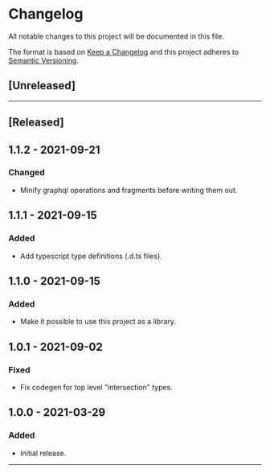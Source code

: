 # Changelog

All notable changes to this project will be documented in this file.

The format is based on [Keep a Changelog][keep a changelog] and this project
adheres to [Semantic Versioning][semantic versioning].

## [Unreleased]

---

## [Released]

## 1.1.2 - 2021-09-21

### Changed

- Minify graphql operations and fragments before writing them out.

## 1.1.1 - 2021-09-15

### Added

- Add typescript type definitions (.d.ts files).

## 1.1.0 - 2021-09-15

### Added

- Make it possible to use this project as a library.

## 1.0.1 - 2021-09-02

### Fixed

- Fix codegen for top level "intersection" types.

## 1.0.0 - 2021-03-29

### Added

- Initial release.

---

<!-- Links -->

[keep a changelog]: https://keepachangelog.com/
[semantic versioning]: https://semver.org/
